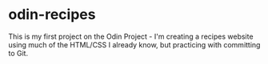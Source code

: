 # odin-recipes

This is my first project on the Odin Project - I'm creating a recipes website using much of the HTML/CSS I already know, but practicing with committing to Git.